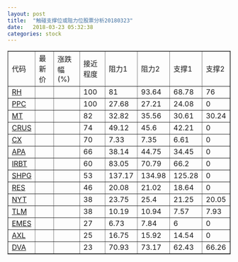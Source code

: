 ```yaml
---
layout: post
title:  "触碰支撑位或阻力位股票分析20180323"
date:   2018-03-23 05:32:38
categories: stock
---
```

<script type="text/javascript">
var stockList = []
stockList.push('gb_rh');
stockList.push('gb_ppc');
stockList.push('gb_mt');
stockList.push('gb_crus');
stockList.push('gb_cx');
stockList.push('gb_apa');
stockList.push('gb_irbt');
stockList.push('gb_shpg');
stockList.push('gb_res');
stockList.push('gb_nyt');
stockList.push('gb_tlm');
stockList.push('gb_emes');
stockList.push('gb_axl');
stockList.push('gb_dva');
</script>
<table border="1">
 <tr>
 <td>代码</td>
 <td>最新价</td>
 <td>涨跌幅(%)</td>
 <td>接近程度</td>
 <td>阻力1</td>
 <td>阻力2</td>
 <td>支撑1</td>
 <td>支撑2</td>
</tr>
  <tr id="rh" class="green">
  <td><a href="http://stock.finance.sina.com.cn/usstock/quotes/RH.html" target="_blank">RH</a></td><td></td><td></td><td>100</td><td>81</td><td>93.64</td><td>68.78</td><td>76</td></tr>
  <tr id="ppc" class="green">
  <td><a href="http://stock.finance.sina.com.cn/usstock/quotes/PPC.html" target="_blank">PPC</a></td><td></td><td></td><td>100</td><td>27.68</td><td>27.21</td><td>24.08</td><td>0</td></tr>
  <tr id="mt" class="red">
  <td><a href="http://stock.finance.sina.com.cn/usstock/quotes/MT.html" target="_blank">MT</a></td><td></td><td></td><td>82</td><td>32.82</td><td>35.56</td><td>30.61</td><td>30.24</td></tr>
  <tr id="crus" class="green">
  <td><a href="http://stock.finance.sina.com.cn/usstock/quotes/CRUS.html" target="_blank">CRUS</a></td><td></td><td></td><td>74</td><td>49.12</td><td>45.6</td><td>42.21</td><td>0</td></tr>
  <tr id="cx" class="green">
  <td><a href="http://stock.finance.sina.com.cn/usstock/quotes/CX.html" target="_blank">CX</a></td><td></td><td></td><td>70</td><td>7.33</td><td>7.35</td><td>6.61</td><td>0</td></tr>
  <tr id="apa" class="red">
  <td><a href="http://stock.finance.sina.com.cn/usstock/quotes/APA.html" target="_blank">APA</a></td><td></td><td></td><td>66</td><td>38.14</td><td>44.75</td><td>34.45</td><td>0</td></tr>
  <tr id="irbt" class="green">
  <td><a href="http://stock.finance.sina.com.cn/usstock/quotes/IRBT.html" target="_blank">IRBT</a></td><td></td><td></td><td>60</td><td>83.05</td><td>70.79</td><td>66.2</td><td>0</td></tr>
  <tr id="shpg" class="green">
  <td><a href="http://stock.finance.sina.com.cn/usstock/quotes/SHPG.html" target="_blank">SHPG</a></td><td></td><td></td><td>53</td><td>137.17</td><td>134.98</td><td>125.28</td><td>0</td></tr>
  <tr id="res" class="red">
  <td><a href="http://stock.finance.sina.com.cn/usstock/quotes/RES.html" target="_blank">RES</a></td><td></td><td></td><td>46</td><td>20.08</td><td>21.02</td><td>18.64</td><td>0</td></tr>
  <tr id="nyt" class="red">
  <td><a href="http://stock.finance.sina.com.cn/usstock/quotes/NYT.html" target="_blank">NYT</a></td><td></td><td></td><td>38</td><td>23.75</td><td>25.4</td><td>21.25</td><td>20.05</td></tr>
  <tr id="tlm" class="green">
  <td><a href="http://stock.finance.sina.com.cn/usstock/quotes/TLM.html" target="_blank">TLM</a></td><td></td><td></td><td>38</td><td>10.19</td><td>10.94</td><td>7.57</td><td>7.93</td></tr>
  <tr id="emes" class="red">
  <td><a href="http://stock.finance.sina.com.cn/usstock/quotes/EMES.html" target="_blank">EMES</a></td><td></td><td></td><td>27</td><td>6.73</td><td>7.84</td><td>6</td><td>0</td></tr>
  <tr id="axl" class="red">
  <td><a href="http://stock.finance.sina.com.cn/usstock/quotes/AXL.html" target="_blank">AXL</a></td><td></td><td></td><td>25</td><td>16.75</td><td>15.92</td><td>14.54</td><td>0</td></tr>
  <tr id="dva" class="green">
  <td><a href="http://stock.finance.sina.com.cn/usstock/quotes/DVA.html" target="_blank">DVA</a></td><td></td><td></td><td>23</td><td>70.93</td><td>73.17</td><td>62.43</td><td>66.26</td></tr>
</table>
